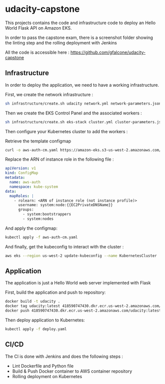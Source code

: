 # udacity-capstone

This projects contains the code and infrastructure code to deploy an Hello World Flask API on Amazon EKS.

In order to pass the capstone exam, there is a screenshot folder showing the linting step and the rolling deployment with Jenkins

All the code is accessible here : https://github.com/gfalcone/udacity-capstone

## Infrastructure

In order to deploy the application, we need to have a working infrastructure.

First, we create the network infrastructure :

```bash
sh infrastructure/create.sh udacity network.yml network-parameters.json
```

Then we create the EKS Control Panel and the associated workers :

```bash
sh infrastructure/create.sh eks-stack cluster.yml cluster-parameters.json
```

Then configure your Kubernetes cluster to add the workers :

Retrieve the template configmap

```bash
curl -o aws-auth-cm.yaml https://amazon-eks.s3-us-west-2.amazonaws.com/cloudformation/2019-10-08/aws-auth-cm.yaml
```

Replace the ARN of instance role in the following file :

```yaml
apiVersion: v1
kind: ConfigMap
metadata:
  name: aws-auth
  namespace: kube-system
data:
  mapRoles: |
    - rolearn: <ARN of instance role (not instance profile)>
      username: system:node:{{EC2PrivateDNSName}}
      groups:
        - system:bootstrappers
        - system:nodes
```

And apply the configmap:

```bash
kubectl apply -f aws-auth-cm.yaml
```

And finally, get the kubeconfig to interact with the cluster :

```bash
aws eks --region us-west-2 update-kubeconfig --name KubernetesCluster
```

## Application

The application is just a Hello World web server implemented with Flask

First, build the application and push to repository:

```bash
docker build -t udacity .
docker tag udacity:latest 418590747430.dkr.ecr.us-west-2.amazonaws.com/udacity:latest
docker push 418590747430.dkr.ecr.us-west-2.amazonaws.com/udacity:latest
```

Then deploy application to Kubernetes:

```bash
kubectl apply -f deploy.yaml
```

## CI/CD

The CI is done with Jenkins and does the following steps :
- Lint Dockerfile and Python file
- Build & Push Docker container to AWS container repository
- Rolling deployment on Kubernetes